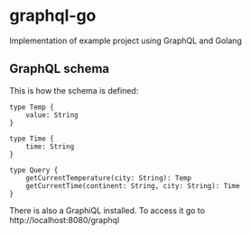 # graphql-go
Implementation of example project using GraphQL and Golang

## GraphQL schema

This is how the schema is defined:

```
type Temp {
    value: String
}

type Time {
    time: String
}

type Query {
    getCurrentTemperature(city: String): Temp
    getCurrentTime(continent: String, city: String): Time
}
```

There is also a GraphiQL installed. To access it go to http://localhost:8080/graphql
